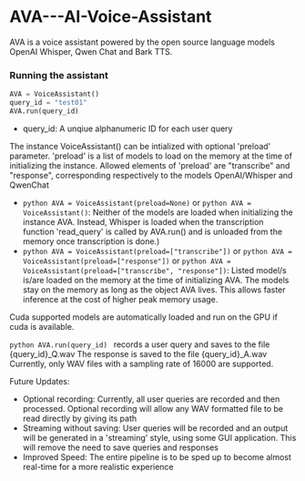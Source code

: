 # AVA---AI-Voice-Assistant
AVA is a voice assistant powered by the open source language models OpenAI Whisper, Qwen Chat and Bark TTS.

### Running the assistant
```python
AVA = VoiceAssistant()
query_id = "test01"
AVA.run(query_id)
```
- query_id: A unqiue alphanumeric ID for each user query

The instance VoiceAssistant() can be intialized with optional 'preload' parameter.
'preload' is a list of models to load on the memory at the time of initializing the instance. Allowed elements of 'preload' are "transcribe" and "response", corresponding respectively to the models OpenAI/Whisper and QwenChat
- ```python AVA = VoiceAssistant(preload=None)``` or ```python AVA = VoiceAssistant()```: Neither of the models are loaded when initializing the instance AVA. Instead, Whisper is loaded when the transcription function 'read_query' is called by AVA.run() and is unloaded from the memory once transcription is done.)
- ```python AVA = VoiceAssistant(preload=["transcribe"])``` or ```python AVA = VoiceAssistant(preload=["response"])``` or ```python AVA = VoiceAssistant(preload=["transcribe", "response"])```: Listed model/s is/are loaded on the memory at the time of initializing AVA. The models stay on the memory as long as the object AVA lives. This allows faster inference at the cost of higher peak memory usage.

Cuda supported models are automatically loaded and run on the GPU if cuda is available.

```python AVA.run(query_id) ``` records a user query and saves to the file {query_id}_Q.wav
The response is saved to the file {query_id}_A.wav
Currently, only WAV files with a sampling rate of 16000 are supported.

Future Updates:
- Optional recording: Currently, all user queries are recorded and then processed. Optional recording will allow any WAV formatted file to be read directly by giving its path
- Streaming without saving: User queries will be recorded and an output will be generated in a 'streaming' style, using some GUI application. This will remove the need to save queries and responses
- Improved Speed: The entire pipeline is to be sped up to become almost real-time for a more realistic experience
